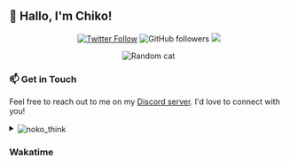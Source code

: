 ## 👋 Hallo, I'm Chiko!

<div align="center">

[![Twitter Follow](https://img.shields.io/twitter/follow/chikoxq?label=Follow)](https://twitter.com/intent/follow?screen_name=chikoxq)
![GitHub followers](https://img.shields.io/github/followers/chikof?label=Follow&style=social)
![](https://komarev.com/ghpvc/?username=chikof&color=blue)

</div>

<a href="https://cataas.com">
<img src="https://cataas.com/cat?type=square" align="right" width="300"alt="Random cat">
</a>

<div><picture><img src="https://raw.githubusercontent.com/carbon-language/carbon-lang/refs/heads/trunk/docs/images/bumper.png" alt=""></picture></div>

### 📫 Get in Touch
Feel free to reach out to me on my [Discord server](https://discord.gg/sejc7TnX6N). I'd love to connect with you!

<details>
<summary>
<img src="https://cdn3.emoji.gg/emojis/64203-noko-think.png" width="35px" height="35px" alt="noko_think" align="center">

### Wakatime
</summary>

<!--START_SECTION:waka-->
![Code Time](http://img.shields.io/badge/Code%20Time-2%2C436%20hrs%2049%20mins-blue)

![Profile Views](http://img.shields.io/badge/Profile%20Views-0-blue)

![Lines of code](https://img.shields.io/badge/From%20Hello%20World%20I%27ve%20Written-9.8%20million%20lines%20of%20code-blue)

**🐱 My GitHub Data** 

> 📦 106.3 kB Used in GitHub's Storage 
 > 
> 🏆 453 Contributions in the Year 2025
 > 
> 💼 Opted to Hire
 > 
> 📜 42 Public Repositories 
 > 
> 🔑 33 Private Repositories 
 > 
**I'm a Night 🦉** 

```text
🌞 Morning                929 commits         █░░░░░░░░░░░░░░░░░░░░░░░░   04.78 % 
🌆 Daytime                6027 commits        ████████░░░░░░░░░░░░░░░░░   31.03 % 
🌃 Evening                9370 commits        ████████████░░░░░░░░░░░░░   48.24 % 
🌙 Night                  3096 commits        ████░░░░░░░░░░░░░░░░░░░░░   15.94 % 
```
📅 **I'm Most Productive on Sunday** 

```text
Monday                   2274 commits        ███░░░░░░░░░░░░░░░░░░░░░░   11.71 % 
Tuesday                  1334 commits        ██░░░░░░░░░░░░░░░░░░░░░░░   06.87 % 
Wednesday                2604 commits        ███░░░░░░░░░░░░░░░░░░░░░░   13.41 % 
Thursday                 2915 commits        ████░░░░░░░░░░░░░░░░░░░░░   15.01 % 
Friday                   3569 commits        █████░░░░░░░░░░░░░░░░░░░░   18.38 % 
Saturday                 2427 commits        ███░░░░░░░░░░░░░░░░░░░░░░   12.50 % 
Sunday                   4299 commits        ██████░░░░░░░░░░░░░░░░░░░   22.13 % 
```


📊 **This Week I Spent My Time On** 

```text
🕑︎ Time Zone: Europe/London

💬 Programming Languages: 
Nix                      36 mins             █████████████████░░░░░░░░   67.63 % 
Nushell                  4 mins              ██░░░░░░░░░░░░░░░░░░░░░░░   08.93 % 
YAML                     3 mins              ██░░░░░░░░░░░░░░░░░░░░░░░   06.95 % 
sshconfig                3 mins              █░░░░░░░░░░░░░░░░░░░░░░░░   05.58 % 
gitignore                2 mins              █░░░░░░░░░░░░░░░░░░░░░░░░   04.39 % 

🔥 Editors: 
Neovim                   54 mins             █████████████████████████   100.00 % 

💻 Operating System: 
Linux                    54 mins             █████████████████████████   100.00 % 
```

**I Mostly Code in TypeScript** 

```text
TypeScript               32 repos            ██████████░░░░░░░░░░░░░░░   41.56 % 
Rust                     28 repos            █████████░░░░░░░░░░░░░░░░   36.36 % 
Nix                      6 repos             ██░░░░░░░░░░░░░░░░░░░░░░░   07.79 % 
Lua                      3 repos             █░░░░░░░░░░░░░░░░░░░░░░░░   03.90 % 
Svelte                   1 repo              ░░░░░░░░░░░░░░░░░░░░░░░░░   01.30 % 
```




 Last Updated on 15/10/2025 00:17:11 UTC
<!--END_SECTION:waka-->

</details>

<!--
<p align="center">
     <a href="https://discord.gg/HhybNhchcC"><img src="https://invidget.switchblade.xyz/sejc7TnX6N" align="center" ><a>
</p> 
-->
